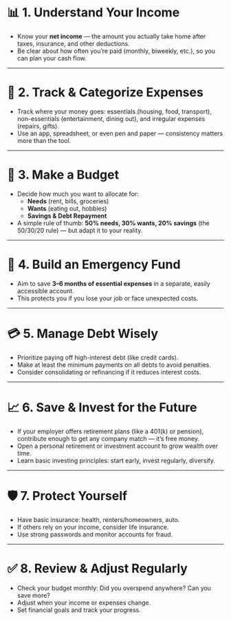 # 📊 1. Understand Your Income

- Know your **net income** — the amount you actually take home after taxes,
  insurance, and other deductions.
- Be clear about how often you’re paid (monthly, biweekly, etc.), so you can
  plan your cash flow.

---

# 💸 2. Track & Categorize Expenses

- Track where your money goes: essentials (housing, food, transport),
  non-essentials (entertainment, dining out), and irregular expenses (repairs,
  gifts).
- Use an app, spreadsheet, or even pen and paper — consistency matters more than
  the tool.

---

# 📅 3. Make a Budget

- Decide how much you want to allocate for:
  - **Needs** (rent, bills, groceries)
  - **Wants** (eating out, hobbies)
  - **Savings & Debt Repayment**
- A simple rule of thumb: **50% needs, 30% wants, 20% savings** (the 50/30/20
  rule) — but adapt it to your reality.

---

# 🏦 4. Build an Emergency Fund

- Aim to save **3–6 months of essential expenses** in a separate, easily
  accessible account.
- This protects you if you lose your job or face unexpected costs.

---

# 💳 5. Manage Debt Wisely

- Prioritize paying off high-interest debt (like credit cards).
- Make at least the minimum payments on all debts to avoid penalties.
- Consider consolidating or refinancing if it reduces interest costs.

---

# 📈 6. Save & Invest for the Future

- If your employer offers retirement plans (like a 401(k) or pension),
  contribute enough to get any company match — it’s free money.
- Open a personal retirement or investment account to grow wealth over time.
- Learn basic investing principles: start early, invest regularly, diversify.

---

# 🛡️ 7. Protect Yourself

- Have basic insurance: health, renters/homeowners, auto.
- If others rely on your income, consider life insurance.
- Use strong passwords and monitor accounts for fraud.

---

# ✅ 8. Review & Adjust Regularly

- Check your budget monthly: Did you overspend anywhere? Can you save more?
- Adjust when your income or expenses change.
- Set financial goals and track your progress.

